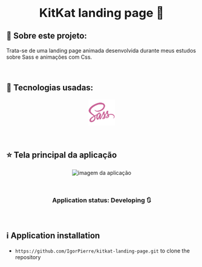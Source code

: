 ## **<h2 align="center"> KitKat landing page 🍫</h2>**


## :pushpin: Sobre este projeto:
Trata-se de uma landing page animada desenvolvida durante meus estudos sobre Sass e animações com Css.

<br>

## :rocket: Tecnologias usadas:
<p align="center">
  <img src="https://github.com/devicons/devicon/blob/master/icons/sass/sass-original.svg" alt="Sass"  width="70" height="70"/>
</p>
<br>

## :star: Tela principal da aplicação

<p align="center">
  <img src="./images/hitpaw-1674994060804.gif" alt="imagem da aplicação" />
</p>

<br>

<h3 align="center"> 
	Application status: Developing 🔃
</h3>
<br>

## :information_source: Application installation
- `https://github.com/IgorPierre/kitkat-landing-page.git` to clone the repository

<br>
